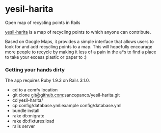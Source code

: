 yesil-harita
===============

Open map of recycling points in Rails



[yesil-harita](https://yesilharita.herokuapp.com/) is a map of recycling points to which anyone can contribute.



Based on Google Maps, it provides a simple interface that allows users to look for and add recycling points to a map. This will hopefully encourage more people to recycle by making it less of a pain in the a*s to find a place to take your excess plastic or paper to :)

### Getting your hands dirty ###

The app requires Ruby 1.9.3 on Rails 3.1.0.  


* cd to a comfy location
* git clone git@github.com:sancopanco/yesil-harita.git
* cd yesil-harita/
* cp config/database.yml.example config/database.yml
* bundle install
* rake db:migrate
* rake db:fixtures:load
* rails server

